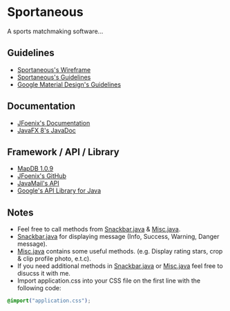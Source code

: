Sportaneous
======
A sports matchmaking software...

Guidelines
------
* [Sportaneous's Wireframe](https://unoq8a.axshare.com/home.html)
* [Sportaneous's Guidelines](https://unoq8a.axshare.com/home.html)
* [Google Material Design's Guidelines](https://material.io/guidelines/)

Documentation
------
* [JFoenix's Documentation](http://www.jfoenix.com/documentation.html)
* [JavaFX 8's JavaDoc](https://docs.oracle.com/javase/8/javafx/api/toc.htm)

Framework / API / Library
------
* [MapDB 1.0.9](http://central.maven.org/maven2/org/mapdb/mapdb/1.0.9/mapdb-1.0.9.jar.asc)
* [JFoenix's GitHub](https://github.com/jfoenixadmin/JFoenix)
* [JavaMail's API](https://github.com/javaee/javamail/releases)
* [Google's API Library for Java](https://developers.google.com/api-client-library/java/google-api-java-client/download)

Notes
------
* Feel free to call methods from [Snackbar.java](src/modules/Snackbar.java) & [Misc.java](src/modules/Misc.java).
* [Snackbar.java](src/modules/Snackbar.java) for displaying message (Info, Success, Warning, Danger message).
* [Misc.java](src/modules/Misc.java) contains some useful methods. (e.g. Display rating stars, crop & clip profile photo, e.t.c).
* If you need additional methods in [Snackbar.java](src/modules/Snackbar.java) or [Misc.java](src/modules/Misc.java) feel free to disucss it with me.
* Import application.css into your CSS file on the first line with the following code:
```CSS
@import("application.css");
```
